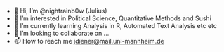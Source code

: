 - 👋 Hi, I’m @nightrainb0w (Julius)
- 👀 I’m interested in Political Science, Quantitative Methods and Sushi
- 🌱 I’m currently learning Analysis in R, Automated Text Analysis etc etc
- 💞️ I’m looking to collaborate on ...
- 📫 How to reach me jdiener@mail.uni-mannheim.de

<!---
nightrainb0w/nightrainb0w is a ✨ special ✨ repository because its `README.md` (this file) appears on your GitHub profile.
You can click the Preview link to take a look at your changes.
--->

